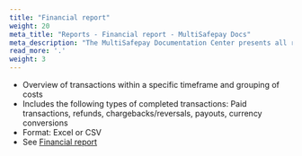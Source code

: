 ```yaml
---
title: "Financial report"
weight: 20
meta_title: "Reports - Financial report - MultiSafepay Docs"
meta_description: "The MultiSafepay Documentation Center presents all relevant information about our Plugins and API. You can also find support pages for payment methods, tools and general questions as well as the contact details of our Support and Integration Teams."
read_more: '.'
weight: 3
---
```


- Overview of transactions within a specific timeframe and grouping of costs
- Includes the following types of completed transactions: Paid transactions, refunds, chargebacks/reversals, payouts, currency conversions
- Format: Excel or CSV
- See [Financial report](https://merchant.multisafepay.com/financial-report)